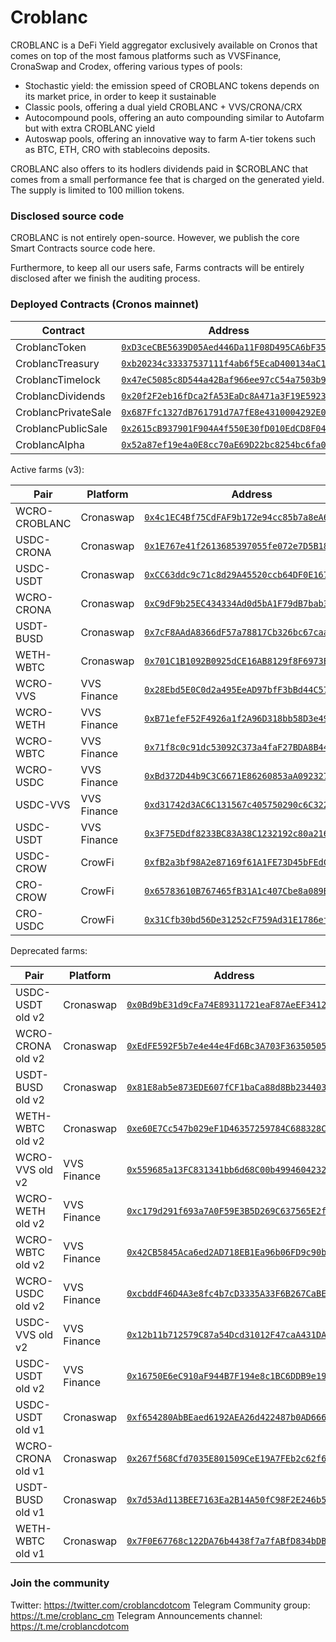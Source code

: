 # Croblanc

CROBLANC is a DeFi Yield aggregator exclusively available on Cronos that comes on top of the most famous platforms such as VVSFinance, CronaSwap and Crodex, offering various types of pools:

- Stochastic yield: the emission speed of CROBLANC tokens depends on its market price, in order to keep it sustainable
- Classic pools, offering a dual yield CROBLANC + VVS/CRONA/CRX
- Autocompound pools, offering an auto compounding similar to Autofarm but with extra CROBLANC yield
- Autoswap pools, offering an innovative way to farm A-tier tokens such as BTC, ETH, CRO with stablecoins deposits.

CROBLANC also offers to its hodlers dividends paid in $CROBLANC that comes from a small performance fee that is charged on the generated yield. The supply is limited to 100 million tokens.

### Disclosed source code

CROBLANC is not entirely open-source. However, we publish the core Smart Contracts source code here.

Furthermore, to keep all our users safe, Farms contracts will be entirely disclosed after we finish the auditing process.

### Deployed Contracts (Cronos mainnet)

| Contract | Address |
| ----------- | ----------- |
| CroblancToken | [`0xD3ceCBE5639D05Aed446Da11F08D495CA6bF359F`](https://cronoscan.com/address/0xD3ceCBE5639D05Aed446Da11F08D495CA6bF359F) |
| CroblancTreasury | [`0xb20234c33337537111f4ab6f5EcaD400134aC143`](https://cronoscan.com/address/0xb20234c33337537111f4ab6f5EcaD400134aC143) |
| CroblancTimelock | [`0x47eC5085c8D544a42Baf966ee97cC54a7503b996`](https://cronoscan.com/address/0x47eC5085c8D544a42Baf966ee97cC54a7503b996) |
| CroblancDividends | [`0x20f2F2eb16fDca2fA53EaDc8A471a3F19E5923CA`](https://cronoscan.com/address/0x20f2F2eb16fDca2fA53EaDc8A471a3F19E5923CA) |
| CroblancPrivateSale | [`0x687Ffc1327dB761791d7A7fE8e4310004292E0a1`](https://cronoscan.com/address/0x687Ffc1327dB761791d7A7fE8e4310004292E0a1) |
| CroblancPublicSale | [`0x2615cB937901F904A4f550E30fD010EdCD8F0420`](https://cronoscan.com/address/0x2615cB937901F904A4f550E30fD010EdCD8F0420) |
| CroblancAlpha | [`0x52a87ef19e4a0E8cc70aE69D22bc8254bc6fa0F9`](https://cronoscan.com/address/0x52a87ef19e4a0E8cc70aE69D22bc8254bc6fa0F9) |

Active farms (v3):

| Pair | Platform | Address |
| ----------- | ----------- | -----------
| WCRO-CROBLANC | Cronaswap | [`0x4c1EC4Bf75CdFAF9b172e94cc85b7a8eA647F267`](https://cronoscan.com/address/0x4c1EC4Bf75CdFAF9b172e94cc85b7a8eA647F267) |
| USDC-CRONA | Cronaswap | [`0x1E767e41f2613685397055fe072e7D5B18E40aaB`](https://cronoscan.com/address/0x1E767e41f2613685397055fe072e7D5B18E40aaB) |
| USDC-USDT | Cronaswap | [`0xCC63ddc9c71c8d29A45520ccb64DF0E167d961A2`](https://cronoscan.com/address/0xCC63ddc9c71c8d29A45520ccb64DF0E167d961A2) |
| WCRO-CRONA | Cronaswap | [`0xC9dF9b25EC434334Ad0d5bA1F79dB7bab30E3c31`](https://cronoscan.com/address/0xC9dF9b25EC434334Ad0d5bA1F79dB7bab30E3c31) |
| USDT-BUSD | Cronaswap | [`0x7cF8AAdA8366dF57a78817Cb326bc67caa8576dc`](https://cronoscan.com/address/0x7cF8AAdA8366dF57a78817Cb326bc67caa8576dc) |
| WETH-WBTC | Cronaswap | [`0x701C1B1092B0925dCE16AB8129f8F6973E734638`](https://cronoscan.com/address/0x701C1B1092B0925dCE16AB8129f8F6973E734638) |
| WCRO-VVS | VVS Finance | [`0x28Ebd5E0C0d2a495EeAD97bfF3bBd44C571D14B4`](https://cronoscan.com/address/0x28Ebd5E0C0d2a495EeAD97bfF3bBd44C571D14B4) |
| WCRO-WETH | VVS Finance | [`0xB71efeF52F4926a1f2A96D318bb58D3e49bF8BEE`](https://cronoscan.com/address/0xB71efeF52F4926a1f2A96D318bb58D3e49bF8BEE) |
| WCRO-WBTC | VVS Finance | [`0x71f8c0c91dc53092C373a4faF27BDA8B4407e94b`](https://cronoscan.com/address/0x71f8c0c91dc53092C373a4faF27BDA8B4407e94b) |
| WCRO-USDC | VVS Finance | [`0xBd372D44b9C3C6671E86260853aA09232768991F`](https://cronoscan.com/address/0xBd372D44b9C3C6671E86260853aA09232768991F) |
| USDC-VVS | VVS Finance | [`0xd31742d3AC6C131567c405750290c6C322B26f58`](https://cronoscan.com/address/0xd31742d3AC6C131567c405750290c6C322B26f58) |
| USDC-USDT | VVS Finance | [`0x3F75EDdf8233BC83A38C1232192c80a216f112B2`](https://cronoscan.com/address/0x3F75EDdf8233BC83A38C1232192c80a216f112B2) |
| USDC-CROW | CrowFi | [`0xfB2a3bf98A2e87169f61A1FE73D45bFEdCE11061`](https://cronoscan.com/address/0xfB2a3bf98A2e87169f61A1FE73D45bFEdCE11061) |
| CRO-CROW | CrowFi | [`0x65783610B767465fB31A1c407Cbe8a089Bbf3B06`](https://cronoscan.com/address/0x65783610B767465fB31A1c407Cbe8a089Bbf3B06) |
| CRO-USDC | CrowFi | [`0x31Cfb30bd56De31252cF759Ad31E1786ef4a19Dd`](https://cronoscan.com/address/0x31Cfb30bd56De31252cF759Ad31E1786ef4a19Dd) |

Deprecated farms:

| Pair | Platform | Address |
| ----------- | ----------- | -----------
| USDC-USDT old v2 | Cronaswap | [`0x0Bd9bE31d9cFa74E89311721eaF87AeEF34127B2`](https://cronoscan.com/address/0x0Bd9bE31d9cFa74E89311721eaF87AeEF34127B2) |
| WCRO-CRONA old v2 | Cronaswap | [`0xEdFE592F5b7e4e44e4Fd6Bc3A703F36350505213`](https://cronoscan.com/address/0xEdFE592F5b7e4e44e4Fd6Bc3A703F36350505213) |
| USDT-BUSD old v2 | Cronaswap | [`0x81E8ab5e873EDE607fCF1baCa88d8Bb234403397`](https://cronoscan.com/address/0x81E8ab5e873EDE607fCF1baCa88d8Bb234403397) |
| WETH-WBTC old v2 | Cronaswap | [`0xe60E7Cc547b029eF1D46357259784C688328C5c0`](https://cronoscan.com/address/0xe60E7Cc547b029eF1D46357259784C688328C5c0) |
| WCRO-VVS old v2 | VVS Finance | [`0x559685a13FC831341bb6d68C00b4994604232344`](https://cronoscan.com/address/0x559685a13FC831341bb6d68C00b4994604232344) |
| WCRO-WETH old v2 | VVS Finance | [`0xc179d291f693a7A0F59E3B5D269C637565E2f67f`](https://cronoscan.com/address/0xc179d291f693a7A0F59E3B5D269C637565E2f67f) |
| WCRO-WBTC old v2 | VVS Finance | [`0x42CB5845Aca6ed2AD718EB1Ea96b06FD9c90b639`](https://cronoscan.com/address/0x42CB5845Aca6ed2AD718EB1Ea96b06FD9c90b639) |
| WCRO-USDC old v2 | VVS Finance | [`0xcbddF46D4A3e8fc4b7cD3335A33F6B267CaBE0e1`](https://cronoscan.com/address/0xcbddF46D4A3e8fc4b7cD3335A33F6B267CaBE0e1) |
| USDC-VVS old v2 | VVS Finance | [`0x12b11b712579C87a54Dcd31012F47caA431DA1E4`](https://cronoscan.com/address/0x12b11b712579C87a54Dcd31012F47caA431DA1E4) |
| USDC-USDT old v2 | VVS Finance | [`0x16750E6eC910aF944B7F194e8c1BC6DDB9e19E52`](https://cronoscan.com/address/0x16750E6eC910aF944B7F194e8c1BC6DDB9e19E52) |
| USDC-USDT old v1 | Cronaswap | [`0xf654280AbBEaed6192AEA26d422487b0AD666Fce`](https://cronoscan.com/address/0xf654280AbBEaed6192AEA26d422487b0AD666Fce) |
| WCRO-CRONA old v1 | Cronaswap | [`0x267f568Cfd7035E801509CeE19A7FEb2c62f62f3`](https://cronoscan.com/address/0x267f568Cfd7035E801509CeE19A7FEb2c62f62f3) |
| USDT-BUSD old v1 | Cronaswap | [`0x7d53Ad113BEE7163Ea2B14A50fC98F2E246b5079`](https://cronoscan.com/address/0x7d53Ad113BEE7163Ea2B14A50fC98F2E246b5079) |
| WETH-WBTC old v1 | Cronaswap | [`0x7F0E67768c122DA76b4438f7a7fABfD834bDBa2C`](https://cronoscan.com/address/0x7F0E67768c122DA76b4438f7a7fABfD834bDBa2C) |


### Join the community

Twitter: https://twitter.com/croblancdotcom
Telegram Community group: https://t.me/croblanc_cm
Telegram Announcements channel: https://t.me/croblancdotcom
